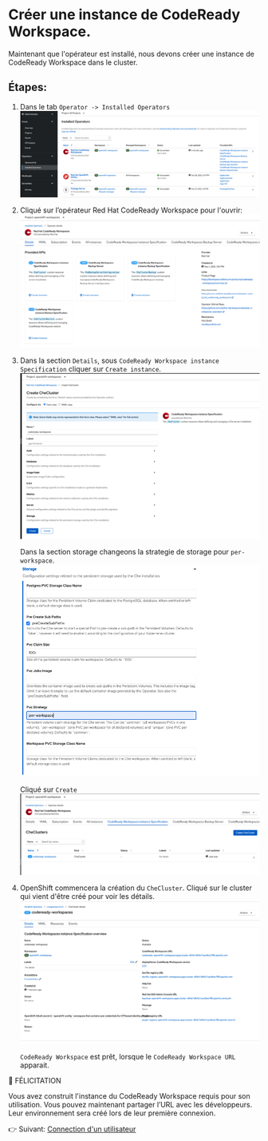 # Créer une instance de CodeReady Workspace.

Maintenant que l'opérateur est installé, nous devons créer une instance de CodeReady Workspace dans le cluster.

## Étapes:

1. Dans le tab `Operator -> Installed Operators`
![Installed Operator Tab](images/installed-operators.png)


2. Cliqué sur l’opérateur Red Hat CodeReady Workspace pour l'ouvrir:
![CRW install](images/crw-install-operator.png)


3. Dans la section `Details`, sous `CodeReady Workspace instance Specification` cliquer sur `Create instance`.
![Create Workspace](images/crw-cluster-creation.png)

    Dans la section storage changeons la strategie de storage pour `per-workspace`.
    ![Create Workspace Storage](images/crw-cluster-creation-storage.png)

    Cliqué sur `Create`
    ![Create Recaps](images/crw-cluster-recap.png)

4. OpenShift commencera la création du `CheCluster`.  Cliqué sur le cluster qui vient d'être créé pour voir les détails.
![Cluster details](images/crw-cluster-detail.png)

    `CodeReady Workspace` est prêt, lorsque le `CodeReady Workspace URL` apparait.

:tada: FÉLICITATION

Vous avez construit l'instance du CodeReady Workspace requis pour son utilisation. Vous pouvez maintenant partager l’URL avec les développeurs. Leur environnement sera créé lors de leur première connexion.

:point_right: Suivant: [Connection d'un utilisateur](user-connection.md)
